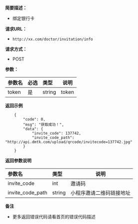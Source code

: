 
    
**简要描述：** 

- 绑定银行卡

**请求URL：** 
- ` http://xx.com/doctor/invitation/info `
  
**请求方式：**
- POST 

**参数：** 

|参数名|必选|类型|说明|
|:----    |:---|:----- |-----   |
|token |是  |string |token   |

 **返回示例**

``` 
    {
        "code": 0,
        "msg": "获取成功！",
        "data": {
            "invite_code": 137742,
            "invite_code_path": "http://api.dmtk.com/upload/qrcode/invitecode=137742.jpg"
        }
    }
```

 **返回参数说明** 

|参数名|类型|说明|
|:-----  |:-----|-----                           |
|invite_code |int   |邀请码  |
|invite_code_path |string   |小程序邀请二维码链接地址  |

 **备注** 

- 更多返回错误代码请看首页的错误代码描述



